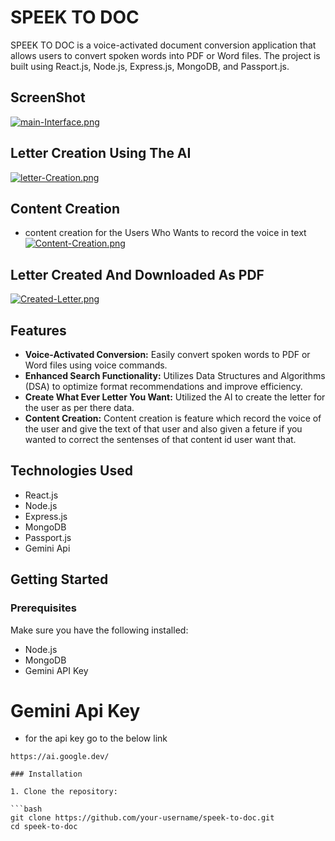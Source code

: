 # SPEEK TO DOC

SPEEK TO DOC is a voice-activated document conversion application that allows users to convert spoken words into PDF or Word files. The project is built using React.js, Node.js, Express.js, MongoDB, and Passport.js.

## ScreenShot

[![main-Interface.png](https://i.postimg.cc/28kfv6tM/main-Interface.png)](https://postimg.cc/3Wc6QKYF)


## Letter Creation Using The AI
[![letter-Creation.png](https://i.postimg.cc/8kh1MxzJ/letter-Creation.png)](https://postimg.cc/6TpJNjRt)

## Content Creation
- content creation for the Users Who Wants to record the voice in text
  [![Content-Creation.png](https://i.postimg.cc/t4rR7PCB/Content-Creation.png)](https://postimg.cc/PCwnRCDD)

## Letter Created And Downloaded As PDF
[![Created-Letter.png](https://i.postimg.cc/Kjrxb3Hr/Created-Letter.png)](https://postimg.cc/30RPCN7d)

## Features

- **Voice-Activated Conversion:** Easily convert spoken words to PDF or Word files using voice commands.
- **Enhanced Search Functionality:** Utilizes Data Structures and Algorithms (DSA) to optimize format recommendations and improve efficiency.
- **Create What Ever Letter You Want:** Utilized the AI to create the letter for the user as per there data.
- **Content Creation:** Content creation is feature which record the voice of the user and give the text of that user and also given a feture if you wanted to correct the sentenses of that content id user want that.

## Technologies Used

- React.js
- Node.js
- Express.js
- MongoDB
- Passport.js
- Gemini Api

## Getting Started

### Prerequisites

Make sure you have the following installed:

- Node.js
- MongoDB
- Gemini API Key
# Gemini Api Key
- for the api key go to the below link
```bash[
https://ai.google.dev/

### Installation

1. Clone the repository:

```bash
git clone https://github.com/your-username/speek-to-doc.git
cd speek-to-doc
